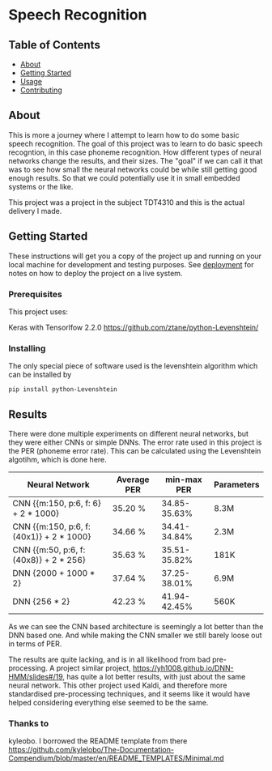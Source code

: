 # Speech Recognition

## Table of Contents
+ [About](#about)
+ [Getting Started](#getting_started)
+ [Usage](#usage)
+ [Contributing](../CONTRIBUTING.md)

## About <a name = "about"></a>
This is more a journey where I attempt to learn how to do some basic speech recognition. The goal of this project was to learn to do basic speech recogntion, in this case phoneme recognition. How different types of neural networks change the results, and their sizes. The "goal" if we can call it that was to see how small the neural networks could be while still getting good enough results. So that we could potentially use it in small embedded systems or the like.

This project was a project in the subject TDT4310 and this is the actual delivery I made.

## Getting Started <a name = "getting_started"></a>
These instructions will get you a copy of the project up and running on your local machine for development and testing purposes. See [deployment](#deployment) for notes on how to deploy the project on a live system.

### Prerequisites

This project uses:

Keras with Tensorlfow 2.2.0
https://github.com/ztane/python-Levenshtein/

### Installing

The only special piece of software used is the levenshtein algorithm which can be installed by 
```
pip install python-Levenshtein
```

## Results <a name = "usage"></a>
There were done multiple experiments on different neural networks, but they were either CNNs or simple DNNs.
The error rate used in this project is the PER (phoneme error rate). This can be calculated using the Levenshtein algotihm, which is done here.


| Neural Network                           | Average PER | min-max PER   | Parameters |
|------------------------------------------|-------------|---------------|------------|
| CNN {{m:150, p:6, f: 6} + 2 * 1000}      | 35.20 %     | 34.85-35.63%  | 8.3M       |
| CNN {{m:150, p:6, f: (40x1)} + 2 * 1000} | 34.66 %      | 34.41-34.84%  | 2.3M       |
| CNN {{m:50, p:6, f: (40x8)} + 2 * 256}   | 35.63 %      | 35.51-35.82%  | 181K       |
| DNN {2000 + 1000 * 2}               | 37.64 %     | 37.25-38.01%  | 6.9M       |
| DNN {256 * 2}                       | 42.23 %     | 41.94-42.45%  | 560K       |

As we can see the CNN based architecture is seemingly a lot better than the DNN based one. And while making the CNN smaller we still barely loose out in terms of PER.





The results are quite lacking, and is in all likelihood from bad pre-processing. A project similar project, https://yh1008.github.io/DNN-HMM/slides#/19, has quite a lot better results, with just about the same neural network. This other project used Kaldi, and therefore more standardised pre-processing techniques, and it seems like it would have helped considering everything else seemed to be the same.


### Thanks to
kyleobo. I borrowed the README template from there https://github.com/kylelobo/The-Documentation-Compendium/blob/master/en/README_TEMPLATES/Minimal.md